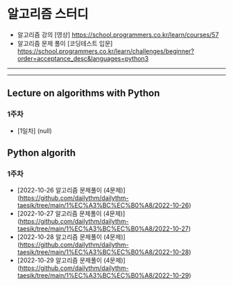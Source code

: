 # 알고리즘 스터디

- 알고리즘 강의 [영상] https://school.programmers.co.kr/learn/courses/57
- 알고리즘 문제 풀이 [코딩테스트 입문] https://school.programmers.co.kr/learn/challenges/beginner?order=acceptance_desc&languages=python3
---   
---
## Lecture on algorithms with Python

### 1주차

- [1일차] (null)

## Python algorith

### 1주차

- [2022-10-26 알고리즘 문제풀이 (4문제)] (https://github.com/dailythm/dailythm-taesik/tree/main/1%EC%A3%BC%EC%B0%A8/2022-10-26)
- [2022-10-27 알고리즘 문제풀이 (4문제)] (https://github.com/dailythm/dailythm-taesik/tree/main/1%EC%A3%BC%EC%B0%A8/2022-10-27)
- [2022-10-28 알고리즘 문제풀이 (4문제)] (https://github.com/dailythm/dailythm-taesik/tree/main/1%EC%A3%BC%EC%B0%A8/2022-10-28)
- [2022-10-29 알고리즘 문제풀이 (4문제)] (https://github.com/dailythm/dailythm-taesik/tree/main/1%EC%A3%BC%EC%B0%A8/2022-10-29)
